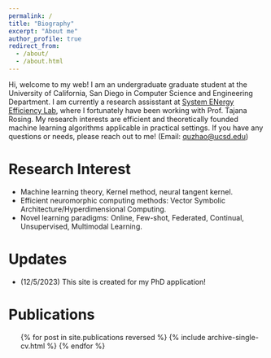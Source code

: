 ```yaml
---
permalink: /
title: "Biography"
excerpt: "About me"
author_profile: true
redirect_from: 
  - /about/
  - /about.html
---
```


Hi, welcome to my web! I am an undergraduate graduate student at the University of California, San Diego in Computer Science and Engineering Department. I am currently a research assisstant at [System ENergy Efficiency Lab](http://varys.ucsd.edu/), where I fortunately have been working with Prof. Tajana Rosing. My research interests are efficient and theoretically founded machine learning algorithms applicable in practical settings. If you have any questions or needs, please reach out to me! (Email: quzhao@ucsd.edu)


Research Interest
======
- Machine learning theory, Kernel method, neural tangent kernel.
- Efficient neuromorphic computing methods: Vector Symbolic Architecture/Hyperdimensional Computing.
- Novel learning paradigms: Online, Few-shot, Federated, Continual, Unsupervised, Multimodal Learning.

Updates
======
- (12/5/2023) This site is created for my PhD application!


Publications
======
<ul>{% for post in site.publications reversed %}
  {% include archive-single-cv.html %}
{% endfor %}<ul>

